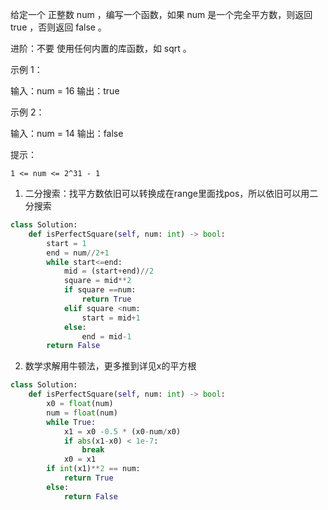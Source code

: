 给定一个 正整数 num ，编写一个函数，如果 num 是一个完全平方数，则返回 true ，否则返回 false 。

进阶：不要 使用任何内置的库函数，如  sqrt 。

 

示例 1：

输入：num = 16
输出：true

示例 2：

输入：num = 14
输出：false

 

提示：

    1 <= num <= 2^31 - 1



1. 二分搜索：找平方数依旧可以转换成在range里面找pos，所以依旧可以用二分搜索

```python
class Solution:
    def isPerfectSquare(self, num: int) -> bool:
        start = 1 
        end = num//2+1
        while start<=end:
            mid = (start+end)//2
            square = mid**2
            if square ==num:
                return True
            elif square <num:
                start = mid+1
            else:
                end = mid-1
        return False
```



2. 数学求解用牛顿法，更多推到详见x的平方根

```python
class Solution:
    def isPerfectSquare(self, num: int) -> bool:
        x0 = float(num)
        num = float(num)
        while True:
            x1 = x0 -0.5 * (x0-num/x0)
            if abs(x1-x0) < 1e-7:
                break 
            x0 = x1 
        if int(x1)**2 == num:
            return True 
        else:
            return False
```

